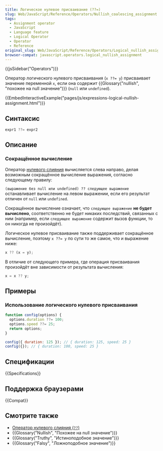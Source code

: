 ```yaml
---
title: Логическое нулевое присваивание (??=)
slug: Web/JavaScript/Reference/Operators/Nullish_coalescing_assignment
tags:
  - Assignment operator
  - JavaScript
  - Language feature
  - Logical Operator
  - Operator
  - Reference
original_slug: Web/JavaScript/Reference/Operators/Logical_nullish_assignment
browser-compat: javascript.operators.logical_nullish_assignment
---
```


{{jsSidebar("Operators")}}

Оператор логического нулевого присваивания (`x ??= y`) присваивает значение переменной `x`, если она содержит {{Glossary("nullish", "похожее на null значение")}} (`null` или `undefined`).

{{EmbedInteractiveExample("pages/js/expressions-logical-nullish-assignment.html")}}

## Синтаксис

```js
expr1 ??= expr2
```

## Описание

### Сокращённое вычисление

Оператор [нулевого слияния](/ru/docs/Web/JavaScript/Reference/Operators/Nullish_coalescing_operator) вычисляется слева направо, делая возможным сокращённое вычисление выражения, согласно следующему правилу:

`(выражение без null или undefined) ?? следующее выражение` останавливает вычисление на левом выражении, если его результат отличен от `null` или `undefined`.

Сокращённое вычисление означает, что `следующее выражение` **не будет вычислено**, соответственно не будет никаких последствий, связанных с ним (например, если `следующее выражение` содержит вызов функции, то он никогда не произойдёт).

Логическое нулевое присваивание также поддерживает сокращённое вычисление, поэтому `x ??= y` по сути то же самое, что и выражение ниже:

```js
x ?? (x = y);
```

В отличие от следующего примера, где операция присваивания произойдёт вне зависимости от результата вычисления:

```js example-bad
x = x ?? y;
```

## Примеры

### Использование логического нулевого присваивания

```js
function config(options) {
  options.duration ??= 100;
  options.speed ??= 25;
  return options;
}

config({ duration: 125 }); // { duration: 125, speed: 25 }
config({}); // { duration: 100, speed: 25 }
```

## Спецификации

{{Specifications}}

## Поддержка браузерами

{{Compat}}

## Смотрите также

- [Оператор нулевого слияния (`??`)](/ru/docs/Web/JavaScript/Reference/Operators/Nullish_coalescing_operator)
- {{Glossary("Nullish", "Похожее на null значение")}}
- {{Glossary("Truthy", "Истиноподобное значение")}}
- {{Glossary("Falsy", "Ложноподобное значение")}}
